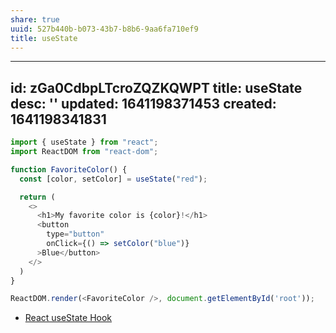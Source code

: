```yaml
---
share: true
uuid: 527b440b-b073-43b7-b8b6-9aa6fa710ef9
title: useState
---
```

---
id: zGa0CdbpLTcroZQZKQWPT
title: useState
desc: ''
updated: 1641198371453
created: 1641198341831
---

``` javascript
import { useState } from "react";
import ReactDOM from "react-dom";

function FavoriteColor() {
  const [color, setColor] = useState("red");

  return (
    <>
      <h1>My favorite color is {color}!</h1>
      <button
        type="button"
        onClick={() => setColor("blue")}
      >Blue</button>
    </>
  )
}

ReactDOM.render(<FavoriteColor />, document.getElementById('root'));
````

* [React useState Hook](https://www.w3schools.com/react/react_usestate.asp)